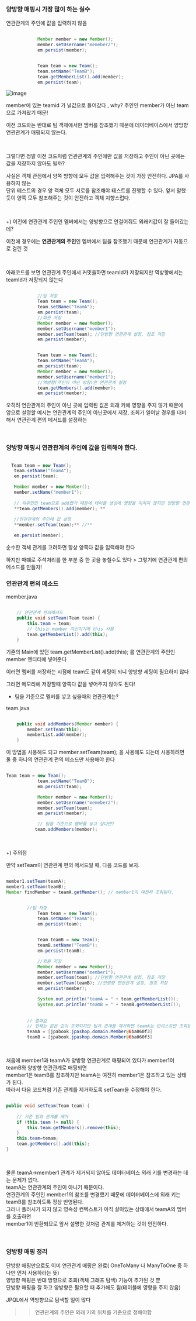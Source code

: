 ### 양방향 매핑시 가장 많이 하는 실수

연관관계의 주인에 값을 입력하지 않음

```java

            Member member = new Member();
            member.setUsername("memeber2");
            em.persist(member);


            Team team = new Team();
            team.setName("TeamB");
            team.getMemberList().add(member);
            em.persist(team);

```

![image](https://user-images.githubusercontent.com/78454649/152939029-9282a6fe-7c36-4de9-b778-d0068f831046.png)

member에 있는 teamid 가 널값으로 들어갔다 , why? 주인인 member가 아닌 team으로 가져왔기 때문!

이전 코드와는 반대로 팀 객체에서만 멤버를 참조했기 때문에 데이터베이스에서 양방향 연관관계가 매핑되지 않는다.

<br/>

그렇다면 정말 이전 코드처럼 연관관계의 주인에만 값을 저장하고 주인이 아닌 곳에는 값을 저장하지 않아도 될까? 

사실은 객체 관점에서 양쪽 방향에 모두 값을 입력해주는 것이 가장 안전하다. JPA를 사용하지 않는 <br/>
단위 테스트의 경우 양 객체 모두 서로를 참조해야 테스트를 진행할 수 있다. 앞서 말했듯이 양쪽 모두 참조해주는 것이 안전하고 객체 지향스럽다.

<br/>

+) 이전에 연관관계 주인인 멤버에서는 양방향으로 안걸어줘도 외래키값이 잘 들어갔는데?

이전에 경우에는 **연관관계의 주인**인 멤버에서 팀을 참조했기 때문에 연관관계가 자동으로 걸린 것

<br/>

아래코드를 보면 연관관계 주인에서 커밋을하면 teamId가 저장되지만 역방향에서는 teamId가 저장되지 않는다

```java

            //팀 저장
            Team team = new Team();
            team.setName("TeamA");
            em.persist(team);
            //회원 저장
            Member member = new Member();
            member.setUsername("member1");
            member.setTeam(team); //단방향 연관관계 설정, 참조 저장
            em.persist(member);


            Team team = new Team();
            team.setName("TeamA");
            em.persist(team);
            Member member = new Member();
            member.setUsername("member1");
            //역방향(주인이 아닌 방향)만 연관관계 설정
            team.getMembers().add(member);
            em.persist(member);

```

오히려 연관관계의 주인이 아닌 곳에 입력된 값은 외래 키에 영향을 주지 않기 때문에 <br/>
앞으로 설명할 예시는 연관관계의 주인이 아닌곳에서 저장, 조회가 일어날 경우를 대비해서 연관관계 편의 메서드를 설정하는 


<br/>


### 양방향 매핑시 연관관계의 주인에 값을 입력해야 한다.

```java

  Team team = new Team();
   team.setName("TeamA");
   em.persist(team);

   Member member = new Member();
   member.setName("member1");
   
   // 피주인인 team으로 add했기 때문에 테이블 생성에 영향을 미치지 않지만 양방향 연관관계에서는 필요하다
   **team.getMembers().add(member); **
   
   //연관관계의 주인에 값 설정
   **member.setTeam(team);** //**

   em.persist(member);

```

순수한 객체 관계를 고려하면 항상 양쪽다 값을 입력해야 한다

하지만 때떄로 주석처리를 한 부분 중 한 곳을 놓칠수도 있다 > 그렇기에 연관관계 편의 메소드를 만들자!

### 연관관계 편의 메소드

member.java

```java

    // 연관관계 편의메서드
    public void setTeam(Team team) {
        this.team = team;
        // this는 member 자신이기에 this 사용
        team.getMemberList().add(this);
    }

```

기존의 Main에 있던 team.getMemberList().add(this); 를 연관관계의 주인인 member 엔티티에 넣어준다

이러면 멤버를 저장하는 시점에 team도 같이 세팅이 되니 양방향 세팅이 필요하지 않다

그러면 메모리에 저장할때 양쪽다 값을 넣어주지 않아도 된다!

- 팀을 기준으로 멤버를 넣고 싶을때의 연관관계는?

team.java

```java

    public void addMembers(Member member) {
        member.setTeam(this);
        memberList.add(member);
    }

```

이 방법을 사용해도 되고 member.setTeam(team); 을 사용해도 되는데 사용하려면 둘 중 하나의 연관관계 편의 메소드만 사용해야 한다

```java

Team team = new Team();
            team.setName("TeamB");
            em.persist(team);

            Member member = new Member();
            member.setUsername("memeber2");
            member.setTeam(team);
            em.persist(member);

            // 팀을 기준으로 멤버를 넣고 싶다면?
           team.addMembers(member);

```

<br/>

+) 주의점

만약 setTeam이 연관관계 편의 메서드일 때, 다음 코드를 보자.

```java

member1.setTeam(teamA);
member1.setTeam(teamB);
Member findMember = teamA.getMember(); // member1이 여전히 조회된다.

```

```java

	    //팀 저장
            Team team = new Team();
            team.setName("TeamA");
            em.persist(team);


            Team teamB = new Team();
            teamB.setName("TeamB");
            em.persist(teamB);

            //회원 저장
            Member member = new Member();
            member.setUsername("member1");
            member.setTeam(team); //단방향 연관관계 설정, 참조 저장
            member.setTeam(teamB); //단방향 연관관계 설정, 참조 저장
            em.persist(member);

            System.out.println("teamA = " + team.getMemberList());
            System.out.println("teamB = " + teamB.getMemberList());
	    
	    
	    // 결과값
	    // 현재는 같은 값이 조회되지만 팀과 관계를 제거하면 teamA는 빈리스트만 조회된다
	    teamA = [jpabook.jpashop.domain.Member@6ba060f3]
	    teamB = [jpabook.jpashop.domain.Member@6ba060f3]

```
<br/>

처음에 member1과 teamA가 양방향 연관관계로 매핑되어 있다가 member1이 teamB와 양방향 연관관계로 매핑되면 <br/>
member1은 teamB를 참조하지만 teamA는 여전히 member1은 참조하고 있는 상태가 된다. <br/>
따라서 다음 코드처럼 기존 관계를 제거하도록 setTeam을 수정해야 한다.

```java

public void setTeam(Team team) {
 
	// 기존 팀과 관계를 제거
    if (this.team != null) {
    	this.team.getMembers().remove(this);
    }
    this.team=temam;
    team.getMembers().add(this);
}


```
<br/>

물론  teamA->member1 관계가 제거되지 않아도 데이터베이스 외래 키를 변경하는 데는 문제가 없다. <br/>
teamA는 연관관계의 주인이 아니기 때문이다. <br/>
연관관계의 주인인 member1의 참조를 변경했기 때문에 데이터베이스에 외래 키는 teamB를 참조하도록 정상 반영된다. <br/>
그러나 플러시가 되지 않고 영속성 컨텍스트가 아직 살아있는 상태에서 teamA의 멤버를 호출하면 <br/>
member1이 반환되므로 앞서 설명한 것처럼 관계를 제거하는 것이 안전하다.

<br/>

### 양방향 매핑 정리

단방향 매핑만으로도 이미 연관관계 매핑은 완료( OneToMany 나 ManyToOne 중 하나만 먼저 사용하라는 뜻) <br/>
양방향 매핑은 반대 방향으로 조회(객체 그래프 탐색) 기능이 추가된 것 뿐 <br/>
단방향 매핑을 잘 하고 양방향은 필요할 때 추가해도 됨(테이블에 영향을 주지 않음)

JPQL에서 역방향으로 탐색할 일이 많다 <br/>
>> 연관관계의 주인은 외래 키의 위치를 기준으로 정해야함

